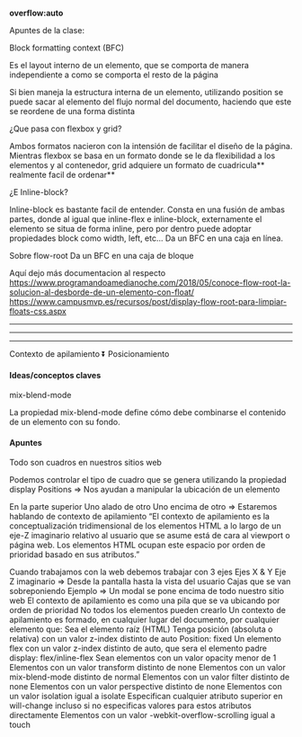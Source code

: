 **overflow:auto**

Apuntes de la clase:

Block formatting context (BFC)

Es el layout interno de un elemento, que se comporta de manera independiente a como se comporta el resto de la página

Si bien maneja la estructura interna de un elemento, utilizando position se puede sacar al elemento del flujo normal del documento, haciendo que este se reordene de una forma distinta

¿Que pasa con flexbox y grid?

Ambos formatos nacieron con la intensión de facilitar el diseño de la página. Mientras flexbox se basa en un formato donde se le da flexibilidad a los elementos y al contenedor, grid adquiere un formato de cuadricula** realmente facil de ordenar**

¿E Inline-block?

Inline-block es bastante facil de entender. Consta en una fusión de ambas partes, donde al igual que inline-flex e inline-block, externamente el elemento se situa de forma inline, pero por dentro puede adoptar propiedades block como width, left, etc…
Da un BFC en una caja en línea.

Sobre flow-root
Da un BFC en una caja de bloque


Aquí dejo más documentacion al respecto
https://www.programandoamedianoche.com/2018/05/conoce-flow-root-la-solucion-al-desborde-de-un-elemento-con-float/
https://www.campusmvp.es/recursos/post/display-flow-root-para-limpiar-floats-css.aspx


************************************************
************************************************
************************************************

Contexto de apilamiento
⏬ Posicionamiento
<h4>Ideas/conceptos claves</h4>
mix-blend-mode

La propiedad mix-blend-mode define cómo debe combinarse el contenido de un elemento con su fondo.

<h4>Apuntes</h4>
Todo son cuadros en nuestros sitios web

Podemos controlar el tipo de cuadro que se genera utilizando la propiedad display
Positions ⇒ Nos ayudan a manipular la ubicación de un elemento

En la parte superior
Uno alado de otro
Uno encima de otro ⇒ Estaremos hablando de contexto de apilamiento
“El contexto de apilamiento es la conceptualización tridimensional de los elementos HTML a lo largo de un eje-Z imaginario relativo al usuario que se asume está de cara al viewport o página web. Los elementos HTML ocupan este espacio por orden de prioridad basado en sus atributos.”

Cuando trabajamos con la web debemos trabajar con 3 ejes
Ejes X & Y
Eje Z imaginario ⇒ Desde la pantalla hasta la vista del usuario
Cajas que se van sobreponiendo
Ejemplo ⇒ Un modal se pone encima de todo nuestro sitio web
El contexto de apilamiento es como una pila que se va ubicando por orden de prioridad
No todos los elementos pueden crearlo
Un contexto de apilamiento es formado, en cualquier lugar del documento, por cualquier elemento que:
Sea el elemento raíz (HTML)
Tenga posición (absoluta o relativa) con un valor z-index distinto de auto
Position: fixed
Un elemento flex con un valor z-index distinto de auto, que sera el elemento padre display: flex/inline-flex
Sean elementos con un valor opacity menor de 1
Elementos con un valor transform distinto de none
Elementos con un valor mix-blend-mode distinto de normal
Elementos con un valor filter distinto de none
Elementos con un valor perspective distinto de none
Elementos con un valor isolation igual a isolate
Especifican cualquier atributo superior en will-change incluso si no especificas valores para estos atributos directamente
Elementos con un valor -webkit-overflow-scrolling igual a touch